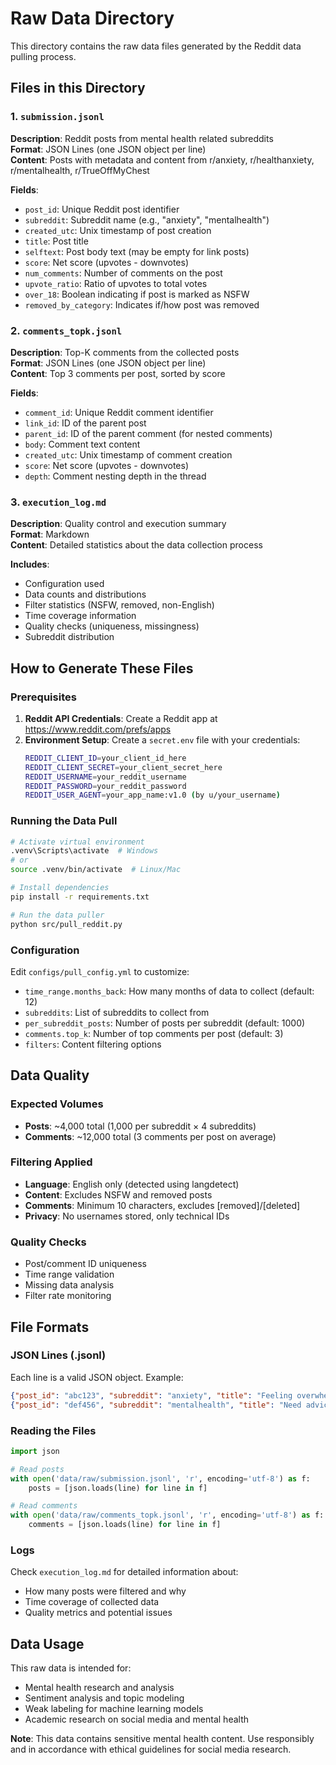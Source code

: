 # Raw Data Directory

This directory contains the raw data files generated by the Reddit data pulling process.

## Files in this Directory

### 1. `submission.jsonl`
**Description**: Reddit posts from mental health related subreddits  
**Format**: JSON Lines (one JSON object per line)  
**Content**: Posts with metadata and content from r/anxiety, r/healthanxiety, r/mentalhealth, r/TrueOffMyChest

**Fields**:
- `post_id`: Unique Reddit post identifier
- `subreddit`: Subreddit name (e.g., "anxiety", "mentalhealth")
- `created_utc`: Unix timestamp of post creation
- `title`: Post title
- `selftext`: Post body text (may be empty for link posts)
- `score`: Net score (upvotes - downvotes)
- `num_comments`: Number of comments on the post
- `upvote_ratio`: Ratio of upvotes to total votes
- `over_18`: Boolean indicating if post is marked as NSFW
- `removed_by_category`: Indicates if/how post was removed

### 2. `comments_topk.jsonl`
**Description**: Top-K comments from the collected posts  
**Format**: JSON Lines (one JSON object per line)  
**Content**: Top 3 comments per post, sorted by score

**Fields**:
- `comment_id`: Unique Reddit comment identifier
- `link_id`: ID of the parent post
- `parent_id`: ID of the parent comment (for nested comments)
- `body`: Comment text content
- `created_utc`: Unix timestamp of comment creation
- `score`: Net score (upvotes - downvotes)
- `depth`: Comment nesting depth in the thread

### 3. `execution_log.md`
**Description**: Quality control and execution summary  
**Format**: Markdown  
**Content**: Detailed statistics about the data collection process

**Includes**:
- Configuration used
- Data counts and distributions
- Filter statistics (NSFW, removed, non-English)
- Time coverage information
- Quality checks (uniqueness, missingness)
- Subreddit distribution

## How to Generate These Files

### Prerequisites
1. **Reddit API Credentials**: Create a Reddit app at https://www.reddit.com/prefs/apps
2. **Environment Setup**: Create a `secret.env` file with your credentials:
   ```bash
   REDDIT_CLIENT_ID=your_client_id_here
   REDDIT_CLIENT_SECRET=your_client_secret_here
   REDDIT_USERNAME=your_reddit_username
   REDDIT_PASSWORD=your_reddit_password
   REDDIT_USER_AGENT=your_app_name:v1.0 (by u/your_username)
   ```

### Running the Data Pull
```bash
# Activate virtual environment
.venv\Scripts\activate  # Windows
# or
source .venv/bin/activate  # Linux/Mac

# Install dependencies
pip install -r requirements.txt

# Run the data puller
python src/pull_reddit.py
```

### Configuration
Edit `configs/pull_config.yml` to customize:
- `time_range.months_back`: How many months of data to collect (default: 12)
- `subreddits`: List of subreddits to collect from
- `per_subreddit_posts`: Number of posts per subreddit (default: 1000)
- `comments.top_k`: Number of top comments per post (default: 3)
- `filters`: Content filtering options

## Data Quality

### Expected Volumes
- **Posts**: ~4,000 total (1,000 per subreddit × 4 subreddits)
- **Comments**: ~12,000 total (3 comments per post on average)

### Filtering Applied
- **Language**: English only (detected using langdetect)
- **Content**: Excludes NSFW and removed posts
- **Comments**: Minimum 10 characters, excludes [removed]/[deleted]
- **Privacy**: No usernames stored, only technical IDs

### Quality Checks
- Post/comment ID uniqueness
- Time range validation
- Missing data analysis
- Filter rate monitoring

## File Formats

### JSON Lines (.jsonl)
Each line is a valid JSON object. Example:
```json
{"post_id": "abc123", "subreddit": "anxiety", "title": "Feeling overwhelmed", "score": 15}
{"post_id": "def456", "subreddit": "mentalhealth", "title": "Need advice", "score": 8}
```

### Reading the Files
```python
import json

# Read posts
with open('data/raw/submission.jsonl', 'r', encoding='utf-8') as f:
    posts = [json.loads(line) for line in f]

# Read comments
with open('data/raw/comments_topk.jsonl', 'r', encoding='utf-8') as f:
    comments = [json.loads(line) for line in f]
```

### Logs
Check `execution_log.md` for detailed information about:
- How many posts were filtered and why
- Time coverage of collected data
- Quality metrics and potential issues

## Data Usage

This raw data is intended for:
- Mental health research and analysis
- Sentiment analysis and topic modeling
- Weak labeling for machine learning models
- Academic research on social media and mental health

**Note**: This data contains sensitive mental health content. Use responsibly and in accordance with ethical guidelines for social media research.
